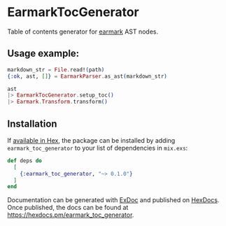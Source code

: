 # EarmarkTocGenerator

Table of contents generator for [earmark](https://github.com/pragdave/earmark) AST nodes.

## Usage example: 

```elixir
markdown_str = File.read!(path)
{:ok, ast, []} = EarmarkParser.as_ast(markdown_str)

ast
|> EarmarkTocGenerator.setup_toc()       
|> Earmark.Transform.transform()
```

## Installation

If [available in Hex](https://hex.pm/docs/publish), the package can be installed
by adding `earmark_toc_generator` to your list of dependencies in `mix.exs`:

```elixir
def deps do
  [
    {:earmark_toc_generator, "~> 0.1.0"}
  ]
end
```

Documentation can be generated with [ExDoc](https://github.com/elixir-lang/ex_doc)
and published on [HexDocs](https://hexdocs.pm). Once published, the docs can
be found at <https://hexdocs.pm/earmark_toc_generator>.

